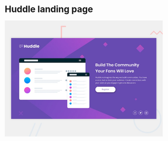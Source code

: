 # Huddle landing page

![Design preview for the Huddle landing page with single introductory section](./design/desktop-preview.jpg)